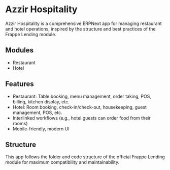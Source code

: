 # Azzir Hospitality

Azzir Hospitality is a comprehensive ERPNext app for managing restaurant and hotel operations, inspired by the structure and best practices of the Frappe Lending module.

## Modules
- Restaurant
- Hotel

## Features
- Restaurant: Table booking, menu management, order taking, POS, billing, kitchen display, etc.
- Hotel: Room booking, check-in/check-out, housekeeping, guest management, POS, etc.
- Interlinked workflows (e.g., hotel guests can order food from their rooms)
- Mobile-friendly, modern UI

## Structure
This app follows the folder and code structure of the official Frappe Lending module for maximum compatibility and maintainability. 